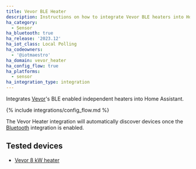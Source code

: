 ```yaml
---
title: Vevor BLE Heater
description: Instructions on how to integrate Vevor BLE heaters into Home Assistant.
ha_category:
  - Sensor
ha_bluetooth: true
ha_release: '2023.12'
ha_iot_class: Local Polling
ha_codeowners:
  - '@iotmaestro'
ha_domain: vevor_heater
ha_config_flow: true
ha_platforms:
  - sensor
ha_integration_type: integration
---
```


Integrates [Vevor](https://vevor.com/)'s BLE enabled independent heaters into Home Assistant.

{% include integrations/config_flow.md %}

The Vevor Heater integration will automatically discover devices once the [Bluetooth](/integrations/bluetooth) integration is enabled.

## Tested devices

- [Vevor 8 kW heater](https://eur.vevor.com/diesel-heater-c_10321/vevor-diesel-air-heater-all-in-one-12v-5kw-bluetooth-app-lcd-for-car-rv-indoors-p_010516094308)
